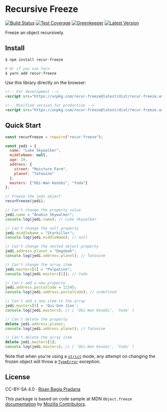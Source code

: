 # Recursive Freeze

[![Build Status](https://flat.badgen.net/travis/risan/recur-freeze)](https://travis-ci.org/risan/recur-freeze)
[![Test Coverage](https://flat.badgen.net/codeclimate/coverage/risan/recur-freeze)](https://codeclimate.com/github/risan/recur-freeze)
[![Greenkeeper](https://badges.greenkeeper.io/risan/recur-freeze.svg?style=flat-square)](https://greenkeeper.io/)
[![Latest Version](https://flat.badgen.net/npm/v/recur-freeze)](https://www.npmjs.com/package/recur-freeze)

Freeze an object recursively.

## Install

```bash
$ npm install recur-freeze

# Or if you use Yarn
$ yarn add recur-freeze
```

Use this library directly on the browser:

```html
<!-- For development -->
<script src="https://unpkg.com/recur-freeze@latest/dist/recur-freeze.umd.js"></script>

<!-- Minified version for production -->
<script src="https://unpkg.com/recur-freeze@latest/dist/recur-freeze.umd.min.js"></script>
```

## Quick Start

```js
const recurFreeze = require("recur-freeze");

const jedi = {
  name: "Luke Skywalker",
  middleName: null,
  age: 19,
  address: {
    street: "Moisture Farm",
    planet: "Tatooine"
  },
  masters: ["Obi-Wan Kenobi", "Yoda"]
};

// Freeze the jedi object
recurFreeze(jedi);

// Can't change the property value
jedi.name = "Anakin Skywalker";
console.log(jedi.name); // Luke Skywalker

// Can't change the null property
jedi.middleName = "Starkiller";
console.log(jedi.middleName); // null

// Can't change the nested object property
jedi.address.planet = "Degobah";
console.log(jedi.address.planet); // Tatooine

// Can't change the array item
jedi.masters[1] = "Palpatine";
console.log(jedi.masters[1]); // Yoda

// Can't add a new property
jedi.address.postalCode = 12345;
console.log(jedi.address.postalCode); // undefined

// Can't add a new item to the array
jedi.masters[3] = 'Qui-Gon Jinn';
console.log(jedi.masters); // [ 'Obi-Wan Kenobi', 'Yoda' ]

// Can't delete the property
delete jedi.address.planet;
console.log(jedi.address.planet); // Tatooine

// Can't delete the array item
delete jedi.masters[1];
console.log(jedi.masters); // [ 'Obi-Wan Kenobi', 'Yoda' ]
```

Note that when you're using a [`strict`](https://developer.mozilla.org/en-US/docs/Web/JavaScript/Reference/Strict_mode) mode, any attempt on changing the frozen object will throw a [`TypeError`](https://developer.mozilla.org/en-US/docs/Web/JavaScript/Reference/Global_Objects/TypeError) exception.

## License

CC-BY-SA 4.0 · [Risan Bagja Pradana](https://bagja.net)

This package is based on code sample at MDN `Object.freeze` [documentation](https://developer.mozilla.org/en-US/docs/Web/JavaScript/Reference/Global_Objects/Object/freeze) by [Mozilla Contributors](https://developer.mozilla.org/en-US/docs/MDN/About$history).

